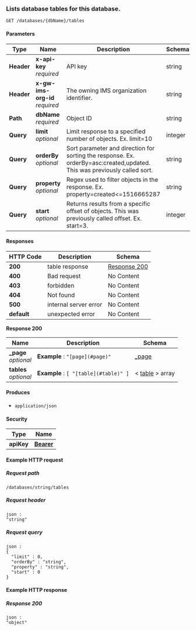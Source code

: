 
<a name="databases-dbname-tables-get"></a>
### Lists database tables for this database.
```
GET /databases/{dbName}/tables
```


#### Parameters

|Type|Name|Description|Schema|
|---|---|---|---|
|**Header**|**x-api-key**  <br>*required*|API key|string|
|**Header**|**x-gw-ims-org-id**  <br>*required*|The owning IMS organization identifier.|string|
|**Path**|**dbName**  <br>*required*|Object ID|string|
|**Query**|**limit**  <br>*optional*|Limit response to a specified number of objects. Ex. limit=10|integer|
|**Query**|**orderBy**  <br>*optional*|Sort parameter and direction for sorting the response. Ex. orderBy=asc:created,updated. This was previously called sort.|string|
|**Query**|**property**  <br>*optional*|Regex used to filter objects in the response. Ex. property=created<=1516665287|string|
|**Query**|**start**  <br>*optional*|Returns results from a specific offset of objects. This was previously called offset. Ex. start=3.|integer|


#### Responses

|HTTP Code|Description|Schema|
|---|---|---|
|**200**|table response|[Response 200](#databases-dbname-tables-get-response-200)|
|**400**|Bad request|No Content|
|**403**|forbidden|No Content|
|**404**|Not found|No Content|
|**500**|internal server error|No Content|
|**default**|unexpected error|No Content|

<a name="databases-dbname-tables-get-response-200"></a>
**Response 200**

|Name|Description|Schema|
|---|---|---|
|**_page**  <br>*optional*|**Example** : `"[page](#page)"`|[_page](../definitions/page.md#page)|
|**tables**  <br>*optional*|**Example** : `[ "[table](#table)" ]`|< [table](../definitions/table.md#table) > array|


#### Produces

* `application/json`


#### Security

|Type|Name|
|---|---|
|**apiKey**|**[Bearer](security.md#bearer)**|


#### Example HTTP request

##### Request path
```
/databases/string/tables
```


##### Request header
```
json :
"string"
```


##### Request query
```
json :
{
  "limit" : 0,
  "orderBy" : "string",
  "property" : "string",
  "start" : 0
}
```


#### Example HTTP response

##### Response 200
```
json :
"object"
```



